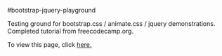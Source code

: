 #bootstrap-jquery-playground

Testing ground for bootstrap.css / animate.css / jquery demonstrations. Completed tutorial from freecodecamp.org.

To view this page, click <a href=https://claudebaxter.github.io/free-code-camp-progress/front-end-development-libraries/bootstrap-jquery-playground/bootstrap-jquery-playground.html title="Jquery/Bootstrap Test Page"> here.</a>
